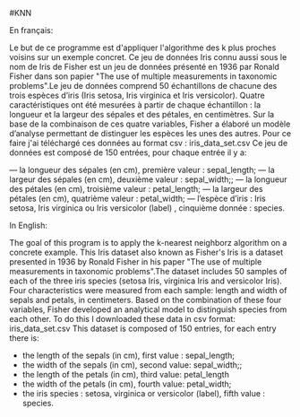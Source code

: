 #KNN

En français:

Le but de ce programme est d'appliquer l'algorithme des k plus proches voisins sur un exemple concret.
Ce jeu de données Iris connu aussi sous le nom de Iris de Fisher est un jeu de données présenté en 1936 par Ronald Fisher dans son papier "The use of multiple measurements in taxonomic problems".Le jeu de données comprend 50 échantillons de chacune des trois espèces d’iris (Iris setosa, Iris virginica et Iris versicolor). Quatre caractéristiques ont été mesurées à partir de chaque échantillon : la longueur et la largeur des sépales et des pétales, en centimètres. Sur la base de la combinaison de ces quatre variables, Fisher a élaboré un modèle d’analyse permettant de distinguer les espèces les unes des autres.
Pour ce faire j'ai téléchargé ces données au format csv : iris_data_set.csv
Ce jeu de données est composé de 150 entrées, pour chaque entrée il y a:

— la longueur des sépales (en cm), première valeur : sepal_length;
— la largeur des sépales (en cm), deuxième valeur : sepal_width;;
— la longueur des pétales (en cm), troisième valeur : petal_length;
— la largeur des pétales (en cm), quatrième valeur : petal_width;
— l’espèce d’iris : Iris setosa, Iris virginica ou Iris versicolor (label) , cinquième donnée : species.

In English:

The goal of this program is to apply the k-nearest neighborz algorithm on a concrete example.
This Iris dataset also known as Fisher's Iris is a dataset presented in 1936 by Ronald Fisher in his paper "The use of multiple measurements in taxonomic problems".The dataset includes 50 samples of each of the three iris species (setosa Iris, virginica Iris and versicolor Iris). Four characteristics were measured from each sample: length and width of sepals and petals, in centimeters. Based on the combination of these four variables, Fisher developed an analytical model to distinguish species from each other.
To do this I downloaded these data in csv format: iris_data_set.csv
This dataset is composed of 150 entries, for each entry there is:
- the length of the sepals (in cm), first value : sepal_length;
- the width of the sepals (in cm), second value: sepal_width;;
- the length of the petals (in cm), third value: petal_length
- the width of the petals (in cm), fourth value: petal_width;
- the iris species : setosa, virginica or versicolor (label), fifth value : species.
